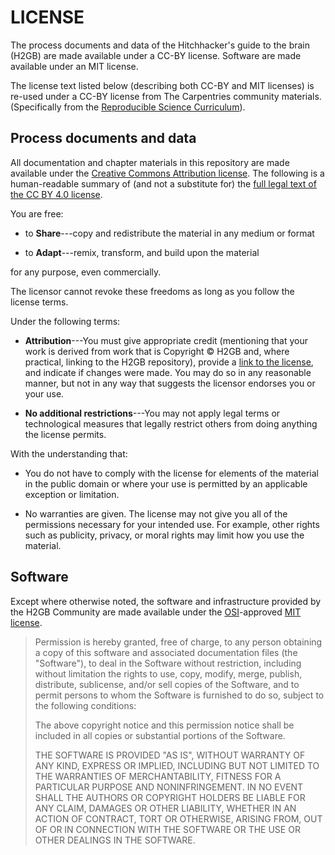 # LICENSE

The process documents and data of the Hitchhacker's guide to the brain (H2GB)
are made available under a CC-BY license.
Software are made available under an MIT license.

The  license text listed below (describing both CC-BY and MIT licenses) 
is re-used under a CC-BY license from The Carpentries community materials.
(Specifically from the [Reproducible Science Curriculum](https://github.com/Reproducible-Science-Curriculum/sharing-RR-Jupyter/blob/gh-pages/LICENSE.md)).

## Process documents and data

All documentation and chapter materials in this repository are made available 
under the [Creative Commons Attribution license][cc-by-human].
The following is a human-readable summary of (and not a substitute for) 
the [full legal text of the CC BY 4.0 license][cc-by-legal].

You are free:

- to **Share**---copy and redistribute the material in any medium or format

- to **Adapt**---remix, transform, and build upon the material

for any purpose, even commercially.

The licensor cannot revoke these freedoms as long as you follow the license terms.

Under the following terms:

- **Attribution**---You must give appropriate credit 
(mentioning that your work is derived from work that is Copyright © H2GB 
and, where practical, linking to the H2GB repository), 
provide a [link to the license][cc-by-human], and indicate if changes were made.
You may do so in any reasonable manner, but not in any way that suggests 
the licensor endorses you or your use.

- **No additional restrictions**---You may not apply legal terms or 
technological measures that legally restrict others from doing anything the license permits.
  
With the understanding that:

- You do not have to comply with the license for elements of the material 
in the public domain or where your use is permitted 
by an applicable exception or limitation.

- No warranties are given. 
The license may not give you all of the permissions necessary for your intended use.
For example, other rights such as publicity, privacy, or moral rights may limit how you use the material.

## Software

Except where otherwise noted, the software and infrastructure provided by the 
H2GB Community are made available under the [OSI][osi]-approved [MIT license][mit-license].

> Permission is hereby granted, free of charge, to any person obtaining
> a copy of this software and associated documentation files (the
> "Software"), to deal in the Software without restriction, including
> without limitation the rights to use, copy, modify, merge, publish,
> distribute, sublicense, and/or sell copies of the Software, and to
> permit persons to whom the Software is furnished to do so, subject to
> the following conditions:
>
> The above copyright notice and this permission notice shall be
> included in all copies or substantial portions of the Software.
> 
> THE SOFTWARE IS PROVIDED "AS IS", WITHOUT WARRANTY OF ANY KIND,
> EXPRESS OR IMPLIED, INCLUDING BUT NOT LIMITED TO THE WARRANTIES OF
> MERCHANTABILITY, FITNESS FOR A PARTICULAR PURPOSE AND
> NONINFRINGEMENT. IN NO EVENT SHALL THE AUTHORS OR COPYRIGHT HOLDERS BE
> LIABLE FOR ANY CLAIM, DAMAGES OR OTHER LIABILITY, WHETHER IN AN ACTION
> OF CONTRACT, TORT OR OTHERWISE, ARISING FROM, OUT OF OR IN CONNECTION
> WITH THE SOFTWARE OR THE USE OR OTHER DEALINGS IN THE SOFTWARE.

[cc-by-human]: https://creativecommons.org/licenses/by/4.0/
[cc-by-legal]: https://creativecommons.org/licenses/by/4.0/legalcode
[mit-license]: https://opensource.org/licenses/mit-license.html
[osi]: https://opensource.org
